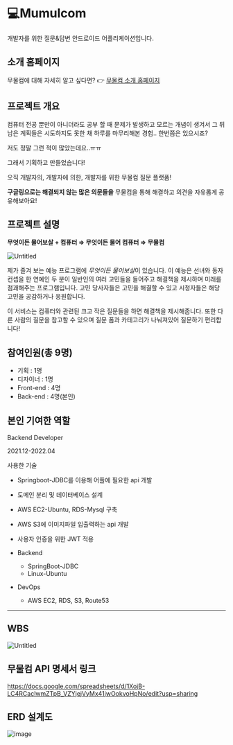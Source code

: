 # 💻Mumulcom

개발자를 위한 질문&답변 안드로이드 어플리케이션입니다.

## 소개 홈페이지
무물컴에 대해 자세히 알고 싶다면? 👉 [무물컴 소개 홈페이지](https://www.notion.so/90ef467fa7014db79c965c6b4d7c2d4a)

## 프로젝트 개요

컴퓨터 전공 뿐만이 아니더라도 공부 할 때 문제가 발생하고 모르는 개념이 생겨서 그 뒤 남은 계획들은 시도하지도 못한 채 하루를 마무리해본 경험.. 한번쯤은 있으시죠? 

저도 정말 그런 적이 많았는데요..ㅠㅠ 

그래서 기획하고 만들었습니다!

오직 개발자의, 개발자에 의한, 개발자를 위한 무물컴 질문 플랫폼!

 **구글링으로는 해결되지 않는 많은 의문들을**  무물컴을 통해 해결하고 의견을 자유롭게 공유해보아요!

## 프로젝트 설명

**무엇이든 물어보살 + 컴퓨터 ⇒ 무엇이든 물어 컴퓨터 ⇒ 무물컴**

![Untitled](%F0%9F%92%BBMumulcom%207656121e97be4ffa9a7920afbf63d7dc/Untitled.png)

제가 즐겨 보는 예능 프로그램에 *무엇이든 물어보살*이 있습니다. 이 예능은 선녀와 동자 컨셉을 한 연예인 두 분이 일반인의 여러 고민들을 들어주고 해결책을 제시하며 미래를 점괘해주는 프로그램입니다. 고민 당사자들은 고민을 해결할 수 있고 시청자들은 해당 고민을 공감하거나 응원합니다.

이 서비스는 컴퓨터와 관련된 크고 작은 질문들을 하면 해결책을 제시해줍니다. 또한 다른 사람의 질문을 참고할 수 있으며 질문 폼과 카테고리가 나눠져있어 질문하기 편리합니다!

## 참여인원(총 9명)

- 기획 : 1명
- 디자이너 : 1명
- Front-end : 4명
- Back-end : 4명(본인)

## 본인 기여한 역할

Backend Developer

2021.12-2022.04

사용한 기술

- Springboot-JDBC를 이용해  어플에 필요한 api 개발
- 도메인 분리 및 데이터베이스 설계
- AWS EC2-Ubuntu, RDS-Mysql 구축
- AWS S3에 이미지파일 입출력하는 api 개발
- 사용자 인증을 위한 JWT 적용

- Backend
    - SpringBoot-JDBC
    - Linux-Ubuntu
- DevOps
    - AWS EC2, RDS, S3, Route53

---

## WBS

![Untitled](%F0%9F%92%BBMumulcom%207656121e97be4ffa9a7920afbf63d7dc/Untitled%201.png)

## 무물컴 API 명세서 링크
https://docs.google.com/spreadsheets/d/1XojB-LC4RCaclwmZTpB_VZYjejVyMx41jwOokvoHpNo/edit?usp=sharing

## ERD 설계도
![image](https://user-images.githubusercontent.com/59432371/158396779-d0f1857e-673a-42ff-8c1b-94133aabb75e.png)

